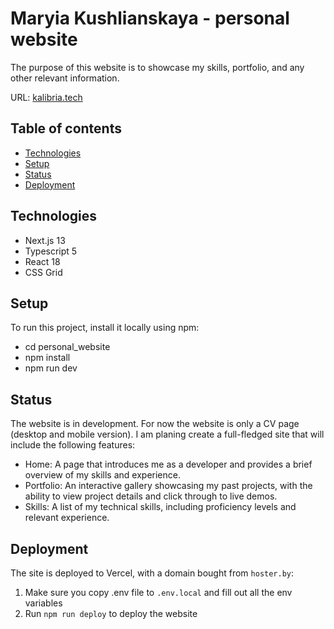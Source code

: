 
# Maryia Kushlianskaya - personal website

The purpose of this website is to showcase my skills, portfolio, and any other relevant information.

URL: [kalibria.tech](https://kalibria.tech)

## Table of contents

* [Technologies](#technologies)
* [Setup](#setup)
* [Status](#status)
* [Deployment](#deployment)

## Technologies

* Next.js 13
* Typescript 5
* React 18
* CSS Grid

## Setup

To run this project, install it locally using npm:

* cd personal_website
* npm install
* npm run dev

## Status

The website is in development. For now the website is only a CV page (desktop and mobile version). I am planing create a full-fledged site that will include the following features:

* Home: A page that introduces me as a developer and provides a brief overview of my skills and experience.
* Portfolio: An interactive gallery showcasing my past projects, with the ability to view project details and click through to live demos.
* Skills: A list of my technical skills, including proficiency levels and relevant experience.

## Deployment
The site is deployed to Vercel, with a domain bought from `hoster.by`:

1. Make sure you copy .env file to `.env.local` and fill out all the env variables 
2. Run `npm run deploy` to deploy the website
 
